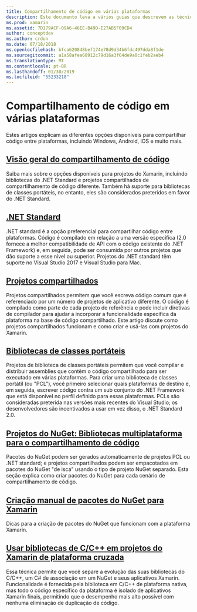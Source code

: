 ```yaml
---
title: Compartilhamento de código em várias plataformas
description: Este documento leva a vários guias que descrevem as técnicas para o compartilhamento de código, incluindo bibliotecas de classes portáteis, projetos compartilhados, .NET Standard e NuGet.
ms.prod: xamarin
ms.assetid: 7D179ACF-09A6-46EE-B49D-E27AB5F09CD4
author: conceptdev
ms.author: crdun
ms.date: 07/18/2018
ms.openlocfilehash: bfca620848bef174e78d9d34b6fdc497dda8f1de
ms.sourcegitcommit: a1a58afea68912c79d16a3f64de9a0c1feb2aeb4
ms.translationtype: MT
ms.contentlocale: pt-BR
ms.lasthandoff: 01/30/2019
ms.locfileid: "55233218"
---
```

# <a name="sharing-code-on-multiple-platforms"></a>Compartilhamento de código em várias plataformas

Estes artigos explicam as diferentes opções disponíveis para compartilhar código entre plataformas, incluindo Windows, Android, iOS e muito mais.

## <a name="code-sharing-overviewcode-sharingmd"></a>[Visão geral do compartilhamento de código](code-sharing.md)

Saiba mais sobre o opções disponíveis para projetos do Xamarin, incluindo bibliotecas do .NET Standard e projetos compartilhados de compartilhamento de código diferente. Também há suporte para bibliotecas de classes portáteis, no entanto, eles são considerados preteridos em favor do .NET Standard.

## <a name="net-standardcross-platformapp-fundamentalsnet-standardmd"></a>[.NET Standard](~/cross-platform/app-fundamentals/net-standard.md)

.NET standard é a opção preferencial para compartilhar código entre plataformas. Código é compilado em relação a uma versão específica (2.0 fornece a melhor compatibilidade de API com o código existente do .NET Framework) e, em seguida, pode ser consumida por outros projetos que dão suporte a esse nível ou superior. Projetos do .NET standard têm suporte no Visual Studio 2017 e Visual Studio para Mac.

## <a name="shared-projectscross-platformapp-fundamentalsshared-projectsmd"></a>[Projetos compartilhados](~/cross-platform/app-fundamentals/shared-projects.md)

Projetos compartilhados permitem que você escreva código comum que é referenciado por um número de projetos de aplicativo diferente. O código é compilado como parte de cada projeto de referência e pode incluir diretivas de compilador para ajudar a incorporar a funcionalidade específica da plataforma na base de código compartilhado. Este artigo discute como projetos compartilhados funcionam e como criar e usá-las com projetos do Xamarin.

## <a name="portable-class-librariescross-platformapp-fundamentalspclmd"></a>[Bibliotecas de classes portáteis](~/cross-platform/app-fundamentals/pcl.md)

Projetos de biblioteca de classes portáteis permitem que você compilar e distribuir assemblies que contêm o código compartilhado para ser executado em várias plataformas. Para criar uma biblioteca de classes portátil (ou "PCL"), você primeiro selecionar quais plataformas de destino e, em seguida, escrever código contra um sub conjunto do .NET Framework que está disponível no perfil definido para essas plataformas. PCLs são consideradas preterida nas versões mais recentes do Visual Studio; os desenvolvedores são incentivados a usar em vez disso, o .NET Standard 2.0.

## <a name="nuget-projects-multiplatform-libraries-for-code-sharingcross-platformapp-fundamentalsnuget-multiplatform-librariesindexmd"></a>[Projetos do NuGet: Bibliotecas multiplataforma para o compartilhamento de código](~/cross-platform/app-fundamentals/nuget-multiplatform-libraries/index.md)

Pacotes do NuGet podem ser gerados automaticamente de projetos PCL ou .NET standard; e projetos compartilhados podem ser empacotados em pacotes do NuGet "de isca" usando o tipo de projeto NuGet separado. Esta seção explica como criar pacotes do NuGet para cada cenário de compartilhamento de código.

## <a name="manually-creating-nuget-packages-for-xamarincross-platformapp-fundamentalsnuget-manualmd"></a>[Criação manual de pacotes do NuGet para Xamarin](~/cross-platform/app-fundamentals/nuget-manual.md)

Dicas para a criação de pacotes do NuGet que funcionam com a plataforma Xamarin.

## <a name="use-cc-libraries-in-cross-platform-xamarin-projectscross-platformcppindexmd"></a>[Usar bibliotecas de C/C++ em projetos do Xamarin de plataforma cruzada](~/cross-platform/cpp/index.md)

Essa técnica permite que você separe a evolução das suas bibliotecas do C/C++, um C# de associação em um NuGet e seus aplicativos Xamarin. Funcionalidade é fornecida pela biblioteca em C/C++ de plataforma nativa, mas todo o código específico da plataforma é isolado de aplicativos Xamarin finais, permitindo que o desempenho mais alto possível com nenhuma eliminação de duplicação de código. 
